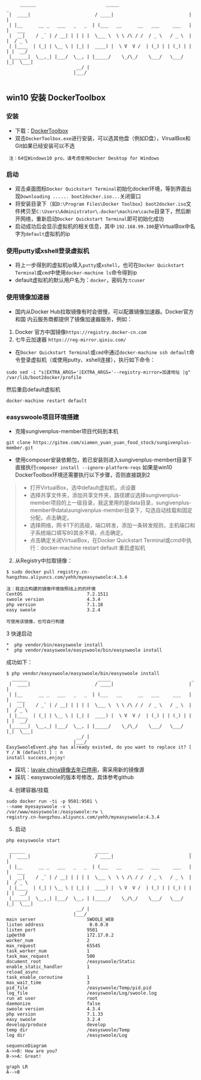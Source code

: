 ```

                       
     ______                          _____                              _
 |  ____|                        / ____|                            | |
 | |__      __ _   ___   _   _  | (___   __      __   ___     ___   | |   ___
 |  __|    / _` | / __| | | | |  \___ \  \ \ /\ / /  / _ \   / _ \  | |  / _ \
 | |____  | (_| | \__ \ | |_| |  ____) |  \ V  V /  | (_) | | (_) | | | |  __/
 |______|  \__,_| |___/  \__, | |_____/    \_/\_/    \___/   \___/  |_|  \___|
                          __/ |
                         |___/
 

```

## win10 安装 DockerToolbox

### 安装
* 下载：[DockerToolbox](https://download.docker.com/win/stable/DockerToolbox.exe)
* 双击`DockerToolbox.exe`进行安装，可以选其他盘（例如D盘），VirualBox和Git如果已经安装可以不选

```
 注：64位Windows10 pro，请考虑使用Docker Desktop for Windows      
```

### 启动
* 双击桌面图标`Docker Quickstart Terminal`初始化docker环境，等到界面出现`Downloading ...... boot2docker.iso...`关闭窗口
* 将安装目录下（如`D:\Program Files\Docker Toolbox`）`boot2docker.iso`文件拷贝至`C:\Users\Administrator\.docker\machine\cache`目录下，然后断开网络，重新启动`Docker Quickstart Terminal`即可初始化成功
* 启动成功后会显示虚拟机的相关信息，其中 `192.168.99.100`是VirtualBox中名字为`default`虚拟机的ip

### 使用putty或xshell登录虚拟机
* 将上一步得到的虚拟机ip填入`putty`或`xshell`，也可在`Docker Quickstart Terminal`或`cmd`中使用`docker-machine ls`命令得到ip
* default虚拟机的默认用户名为：`docker`，密码为:`tcuser`

### 使用镜像加速器
* 国内从Docker Hub拉取镜像有时会很慢，可以配置镜像加速器。Docker官方和国
内云服务商都提供了镜像加速器服务，例如：
1. Docker 官方中国镜像`https://registry.docker-cn.com`
2. 七牛云加速器 `https://reg-mirror.qiniu.com/`
* 在`Docker Quickstart Terminal`或`cmd`中通过`docker-machine ssh default`命令登录虚拟机（或使用putty、xshell连接），执行如下命令：
```
sudo sed -i "s|EXTRA_ARGS='|EXTRA_ARGS='--registry-mirror=加速地址 |g" /var/lib/boot2docker/profile
```
然后重启default虚拟机
```
docker-machine restart default
```

### easyswoole项目环境搭建
* 克隆sungivenplus-member项目代码到本机
```
git clone https://gitee.com/xiamen_yuan_yuan_food_stock/sungivenplus-member.git
```
* 使用composer安装依赖包，若已安装则进入sungivenplus-membert目录下直接执行`composer install --ignore-platform-reqs`
如果是win10 DockerToolbox环境还需要执行以下步骤，否则直接跳到2

> * 打开VirtualBox，选中default虚拟机，点设置  
> * 选择共享文件夹，添加共享文件夹，路径建议选择sungivenplus-member项目的上一级目录，我这里用的是data目录，sungivenplus-member中data\sungivenplus-member目录下，勾选自动挂载和固定分配，点击确定。   
> * 选择网络，网卡1下的高级，端口转发，添加一条转发规则，主机端口和子系统端口填写80其余不填，点击确定。  
> * 点击确定关闭VirtualBox，在Docker Quickstart Terminal或cmd中执行：docker-machine restart default 重启虚拟机

2. 从Registry中拉取镜像：
```
$ sudo docker pull registry.cn-hangzhou.aliyuncs.com/yehh/myeasyswoole:4.3.4

注：我这边构建的镜像环境按照线上的的环境
CentOS                        7.2.1511
swoole version                4.3.4
php version                   7.1.18
easy swoole                   3.2.4

可使用该镜像，也可自行构建
```

3  快速启动 
 ```
*  php vendor/bin/easyswoole install
*  php vendor/easyswoole/easyswoole/bin/easyswoole install
```
成功如下：
```
$ php vendor/easyswoole/easyswoole/bin/easyswoole install
  ______                          _____                              _
 |  ____|                        / ____|                            | |
 | |__      __ _   ___   _   _  | (___   __      __   ___     ___   | |   ___
 |  __|    / _` | / __| | | | |  \___ \  \ \ /\ / /  / _ \   / _ \  | |  / _ \
 | |____  | (_| | \__ \ | |_| |  ____) |  \ V  V /  | (_) | | (_) | | | |  __/
 |______|  \__,_| |___/  \__, | |_____/    \_/\_/    \___/   \___/  |_|  \___|
                          __/ |
                         |___/
EasySwooleEvent.php has already existed, do you want to replace it? [ Y / N (default) ] : n
install success,enjoy!
```

* 踩坑：[lavale china镜像去年已停用](https://packagist.laravel-china.org)，需采用新的镜像源
* 踩坑：easyswoole的版本号修改，具体参考github



4. 创建容器/挂载
```
sudo docker run -ti -p 9501:9501 \
--name myesayswoole -v \
/var/www/easyswoole:/easyswoole:rw \
registry.cn-hangzhou.aliyuncs.com/yehh/myeasyswoole:4.3.4
```

5. 启动
```
php easyswoole start
```


```
 ______                          _____                              _
 |  ____|                        / ____|                            | |
 | |__      __ _   ___   _   _  | (___   __      __   ___     ___   | |   ___
 |  __|    / _` | / __| | | | |  \___ \  \ \ /\ / /  / _ \   / _ \  | |  / _ \
 | |____  | (_| | \__ \ | |_| |  ____) |  \ V  V /  | (_) | | (_) | | | |  __/
 |______|  \__,_| |___/  \__, | |_____/    \_/\_/    \___/   \___/  |_|  \___|
                          __/ |
                         |___/
main server                   SWOOLE_WEB
listen address                 0.0.0.0
listen port                   9501
ip@eth0                       172.17.0.2
worker_num                    2
max_request                   65545
task_worker_num               1
task_max_request              500
document_root                 /easyswoole/Static
enable_static_handler         1
reload_async
task_enable_coroutine         1
max_wait_time                 3
pid_file                      /easyswoole/Temp/pid.pid
log_file                      /easyswoole/Log/swoole.log
run at user                   root
daemonize                     false
swoole version                4.3.4
php version                   7.1.33
easy swoole                   3.2.4
develop/produce               develop
temp dir                      /easyswoole/Temp
log dir                       /easyswoole/Log
```

```
sequenceDiagram
A->>B: How are you?
B->>A: Great!
```

```
graph LR
A-->B
```
